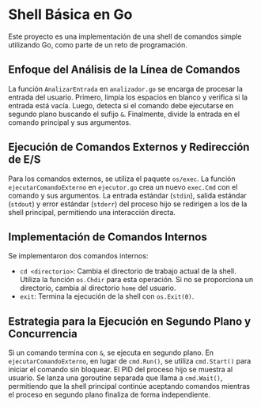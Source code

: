# Shell Básica en Go

Este proyecto es una implementación de una shell de comandos simple utilizando Go, como parte de un reto de programación.

## Enfoque del Análisis de la Línea de Comandos

La función `AnalizarEntrada` en `analizador.go` se encarga de procesar la entrada del usuario. Primero, limpia los espacios en blanco y verifica si la entrada está vacía. Luego, detecta si el comando debe ejecutarse en segundo plano buscando el sufijo `&`. Finalmente, divide la entrada en el comando principal y sus argumentos.

## Ejecución de Comandos Externos y Redirección de E/S

Para los comandos externos, se utiliza el paquete `os/exec`. La función `ejecutarComandoExterno` en `ejecutor.go` crea un nuevo `exec.Cmd` con el comando y sus argumentos. La entrada estándar (`stdin`), salida estándar (`stdout`) y error estándar (`stderr`) del proceso hijo se redirigen a los de la shell principal, permitiendo una interacción directa.

## Implementación de Comandos Internos

Se implementaron dos comandos internos:

- `cd <directorio>`: Cambia el directorio de trabajo actual de la shell. Utiliza la función `os.Chdir` para esta operación. Si no se proporciona un directorio, cambia al directorio `home` del usuario.
- `exit`: Termina la ejecución de la shell con `os.Exit(0)`.

## Estrategia para la Ejecución en Segundo Plano y Concurrencia

Si un comando termina con `&`, se ejecuta en segundo plano. En `ejecutarComandoExterno`, en lugar de `cmd.Run()`, se utiliza `cmd.Start()` para iniciar el comando sin bloquear. El PID del proceso hijo se muestra al usuario. Se lanza una goroutine separada que llama a `cmd.Wait()`, permitiendo que la shell principal continúe aceptando comandos mientras el proceso en segundo plano finaliza de forma independiente.
